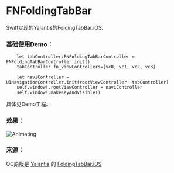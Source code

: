 # FNFoldingTabBar
Swift实现的Yalantis的FoldingTabBar.iOS.

### 基础使用Demo：

```
	let tabController:FNFoldingTabBarController = FNFoldingTabBarController.init()
	tabController.fn_viewControllers=[vc0, vc1, vc2, vc3]
	
	let naviController = UINavigationController.init(rootViewController: tabController)
	self.window!.rootViewController = naviController
	self.window!.makeKeyAndVisible()
```
具体见Demo工程。

### 效果：
![Animating](readme_images/FNFoldingTabBar.gif)

### 来源：
OC原版是 [Yalantis](https://github.com/Yalantis) 的 [FoldingTabBar.iOS](https://github.com/Yalantis/FoldingTabBar.iOS)